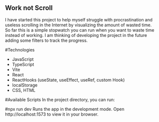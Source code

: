 ## Work not Scroll
I have started this project to help myself struggle with procrastination and useless scrolling in the Internet by visualizing the amount of wasted time.
So far this is a simple stopwatch you can run when you want to waste time instead of working.
I am thinking of developing the project in the future adding some filters to track the progress.

#Technologies
- JavaScript
- TypeScript
- Vite
- React
- ReactHooks (useState, useEffect, useRef, custom Hook)
- localStorage
- CSS, HTML

#Available Scripts
In the project directory, you can run:

#npx run dev
Runs the app in the development mode. Open http://localhost:1573 to view it in your browser.

